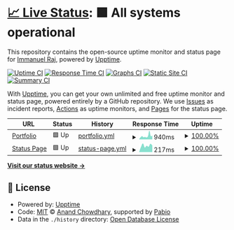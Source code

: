 # [📈 Live Status](https://uptime.immanuelraj.dev): <!--live status--> **🟩 All systems operational**

This repository contains the open-source uptime monitor and status page for [Immanuel Raj](https://iamimmanuelraj.github.io/), powered by [Upptime](https://github.com/upptime/upptime).

[![Uptime CI](https://github.com/iamimmanuelraj/uptime.immanuelraj.dev/workflows/Uptime%20CI/badge.svg)](https://github.com/iamimmanuelraj/uptime.immanuelraj.dev/actions?query=workflow%3A%22Uptime+CI%22)
[![Response Time CI](https://github.com/iamimmanuelraj/uptime.immanuelraj.dev/workflows/Response%20Time%20CI/badge.svg)](https://github.com/iamimmanuelraj/uptime.immanuelraj.dev/actions?query=workflow%3A%22Response+Time+CI%22)
[![Graphs CI](https://github.com/iamimmanuelraj/uptime.immanuelraj.dev/workflows/Graphs%20CI/badge.svg)](https://github.com/iamimmanuelraj/uptime.immanuelraj.dev/actions?query=workflow%3A%22Graphs+CI%22)
[![Static Site CI](https://github.com/iamimmanuelraj/uptime.immanuelraj.dev/workflows/Static%20Site%20CI/badge.svg)](https://github.com/iamimmanuelraj/uptime.immanuelraj.dev/actions?query=workflow%3A%22Static+Site+CI%22)
[![Summary CI](https://github.com/iamimmanuelraj/uptime.immanuelraj.dev/workflows/Summary%20CI/badge.svg)](https://github.com/iamimmanuelraj/uptime.immanuelraj.dev/actions?query=workflow%3A%22Summary+CI%22)

With [Upptime](https://upptime.js.org), you can get your own unlimited and free uptime monitor and status page, powered entirely by a GitHub repository. We use [Issues](https://github.com/iamimmanuelraj/uptime.immanuelraj.dev/issues) as incident reports, [Actions](https://github.com/iamimmanuelraj/uptime.immanuelraj.dev/actions) as uptime monitors, and [Pages](https://uptime.immanuelraj.dev) for the status page.

<!--start: status pages-->
<!-- This summary is generated by Upptime (https://github.com/upptime/upptime) -->
<!-- Do not edit this manually, your changes will be overwritten -->
<!-- prettier-ignore -->
| URL | Status | History | Response Time | Uptime |
| --- | ------ | ------- | ------------- | ------ |
| <img alt="" src="https://icons.duckduckgo.com/ip3/immanuelraj.dev.ico" height="13"> [Portfolio](https://immanuelraj.dev) | 🟩 Up | [portfolio.yml](https://github.com/iamimmanuelraj/uptime.immanuelraj.dev/commits/HEAD/history/portfolio.yml) | <details><summary><img alt="Response time graph" src="./graphs/portfolio/response-time-week.png" height="20"> 940ms</summary><br><a href="https://uptime.immanuelraj.dev/history/portfolio"><img alt="Response time 715" src="https://img.shields.io/endpoint?url=https%3A%2F%2Fraw.githubusercontent.com%2Fiamimmanuelraj%2Fuptime.immanuelraj.dev%2FHEAD%2Fapi%2Fportfolio%2Fresponse-time.json"></a><br><a href="https://uptime.immanuelraj.dev/history/portfolio"><img alt="24-hour response time 710" src="https://img.shields.io/endpoint?url=https%3A%2F%2Fraw.githubusercontent.com%2Fiamimmanuelraj%2Fuptime.immanuelraj.dev%2FHEAD%2Fapi%2Fportfolio%2Fresponse-time-day.json"></a><br><a href="https://uptime.immanuelraj.dev/history/portfolio"><img alt="7-day response time 940" src="https://img.shields.io/endpoint?url=https%3A%2F%2Fraw.githubusercontent.com%2Fiamimmanuelraj%2Fuptime.immanuelraj.dev%2FHEAD%2Fapi%2Fportfolio%2Fresponse-time-week.json"></a><br><a href="https://uptime.immanuelraj.dev/history/portfolio"><img alt="30-day response time 783" src="https://img.shields.io/endpoint?url=https%3A%2F%2Fraw.githubusercontent.com%2Fiamimmanuelraj%2Fuptime.immanuelraj.dev%2FHEAD%2Fapi%2Fportfolio%2Fresponse-time-month.json"></a><br><a href="https://uptime.immanuelraj.dev/history/portfolio"><img alt="1-year response time 715" src="https://img.shields.io/endpoint?url=https%3A%2F%2Fraw.githubusercontent.com%2Fiamimmanuelraj%2Fuptime.immanuelraj.dev%2FHEAD%2Fapi%2Fportfolio%2Fresponse-time-year.json"></a></details> | <details><summary><a href="https://uptime.immanuelraj.dev/history/portfolio">100.00%</a></summary><a href="https://uptime.immanuelraj.dev/history/portfolio"><img alt="All-time uptime 98.86%" src="https://img.shields.io/endpoint?url=https%3A%2F%2Fraw.githubusercontent.com%2Fiamimmanuelraj%2Fuptime.immanuelraj.dev%2FHEAD%2Fapi%2Fportfolio%2Fuptime.json"></a><br><a href="https://uptime.immanuelraj.dev/history/portfolio"><img alt="24-hour uptime 100.00%" src="https://img.shields.io/endpoint?url=https%3A%2F%2Fraw.githubusercontent.com%2Fiamimmanuelraj%2Fuptime.immanuelraj.dev%2FHEAD%2Fapi%2Fportfolio%2Fuptime-day.json"></a><br><a href="https://uptime.immanuelraj.dev/history/portfolio"><img alt="7-day uptime 100.00%" src="https://img.shields.io/endpoint?url=https%3A%2F%2Fraw.githubusercontent.com%2Fiamimmanuelraj%2Fuptime.immanuelraj.dev%2FHEAD%2Fapi%2Fportfolio%2Fuptime-week.json"></a><br><a href="https://uptime.immanuelraj.dev/history/portfolio"><img alt="30-day uptime 100.00%" src="https://img.shields.io/endpoint?url=https%3A%2F%2Fraw.githubusercontent.com%2Fiamimmanuelraj%2Fuptime.immanuelraj.dev%2FHEAD%2Fapi%2Fportfolio%2Fuptime-month.json"></a><br><a href="https://uptime.immanuelraj.dev/history/portfolio"><img alt="1-year uptime 98.86%" src="https://img.shields.io/endpoint?url=https%3A%2F%2Fraw.githubusercontent.com%2Fiamimmanuelraj%2Fuptime.immanuelraj.dev%2FHEAD%2Fapi%2Fportfolio%2Fuptime-year.json"></a></details>
| <img alt="" src="https://icons.duckduckgo.com/ip3/status.immanuelraj.dev.ico" height="13"> [Status Page](https://status.immanuelraj.dev) | 🟩 Up | [status-page.yml](https://github.com/iamimmanuelraj/uptime.immanuelraj.dev/commits/HEAD/history/status-page.yml) | <details><summary><img alt="Response time graph" src="./graphs/status-page/response-time-week.png" height="20"> 217ms</summary><br><a href="https://uptime.immanuelraj.dev/history/status-page"><img alt="Response time 225" src="https://img.shields.io/endpoint?url=https%3A%2F%2Fraw.githubusercontent.com%2Fiamimmanuelraj%2Fuptime.immanuelraj.dev%2FHEAD%2Fapi%2Fstatus-page%2Fresponse-time.json"></a><br><a href="https://uptime.immanuelraj.dev/history/status-page"><img alt="24-hour response time 189" src="https://img.shields.io/endpoint?url=https%3A%2F%2Fraw.githubusercontent.com%2Fiamimmanuelraj%2Fuptime.immanuelraj.dev%2FHEAD%2Fapi%2Fstatus-page%2Fresponse-time-day.json"></a><br><a href="https://uptime.immanuelraj.dev/history/status-page"><img alt="7-day response time 217" src="https://img.shields.io/endpoint?url=https%3A%2F%2Fraw.githubusercontent.com%2Fiamimmanuelraj%2Fuptime.immanuelraj.dev%2FHEAD%2Fapi%2Fstatus-page%2Fresponse-time-week.json"></a><br><a href="https://uptime.immanuelraj.dev/history/status-page"><img alt="30-day response time 219" src="https://img.shields.io/endpoint?url=https%3A%2F%2Fraw.githubusercontent.com%2Fiamimmanuelraj%2Fuptime.immanuelraj.dev%2FHEAD%2Fapi%2Fstatus-page%2Fresponse-time-month.json"></a><br><a href="https://uptime.immanuelraj.dev/history/status-page"><img alt="1-year response time 225" src="https://img.shields.io/endpoint?url=https%3A%2F%2Fraw.githubusercontent.com%2Fiamimmanuelraj%2Fuptime.immanuelraj.dev%2FHEAD%2Fapi%2Fstatus-page%2Fresponse-time-year.json"></a></details> | <details><summary><a href="https://uptime.immanuelraj.dev/history/status-page">100.00%</a></summary><a href="https://uptime.immanuelraj.dev/history/status-page"><img alt="All-time uptime 100.00%" src="https://img.shields.io/endpoint?url=https%3A%2F%2Fraw.githubusercontent.com%2Fiamimmanuelraj%2Fuptime.immanuelraj.dev%2FHEAD%2Fapi%2Fstatus-page%2Fuptime.json"></a><br><a href="https://uptime.immanuelraj.dev/history/status-page"><img alt="24-hour uptime 100.00%" src="https://img.shields.io/endpoint?url=https%3A%2F%2Fraw.githubusercontent.com%2Fiamimmanuelraj%2Fuptime.immanuelraj.dev%2FHEAD%2Fapi%2Fstatus-page%2Fuptime-day.json"></a><br><a href="https://uptime.immanuelraj.dev/history/status-page"><img alt="7-day uptime 100.00%" src="https://img.shields.io/endpoint?url=https%3A%2F%2Fraw.githubusercontent.com%2Fiamimmanuelraj%2Fuptime.immanuelraj.dev%2FHEAD%2Fapi%2Fstatus-page%2Fuptime-week.json"></a><br><a href="https://uptime.immanuelraj.dev/history/status-page"><img alt="30-day uptime 100.00%" src="https://img.shields.io/endpoint?url=https%3A%2F%2Fraw.githubusercontent.com%2Fiamimmanuelraj%2Fuptime.immanuelraj.dev%2FHEAD%2Fapi%2Fstatus-page%2Fuptime-month.json"></a><br><a href="https://uptime.immanuelraj.dev/history/status-page"><img alt="1-year uptime 100.00%" src="https://img.shields.io/endpoint?url=https%3A%2F%2Fraw.githubusercontent.com%2Fiamimmanuelraj%2Fuptime.immanuelraj.dev%2FHEAD%2Fapi%2Fstatus-page%2Fuptime-year.json"></a></details>

<!--end: status pages-->

[**Visit our status website →**](https://uptime.immanuelraj.dev)

## 📄 License

- Powered by: [Upptime](https://github.com/upptime/upptime)
- Code: [MIT](./LICENSE) © [Anand Chowdhary](https://anandchowdhary.com), supported by [Pabio](https://pabio.com)
- Data in the `./history` directory: [Open Database License](https://opendatacommons.org/licenses/odbl/1-0/)
